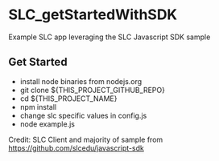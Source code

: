 SLC_getStartedWithSDK
=====================

Example SLC app leveraging the SLC Javascript SDK sample

Get Started
------------
  * install node binaries from nodejs.org
  * git clone ${THIS_PROJECT_GITHUB_REPO}
  * cd ${THIS_PROJECT_NAME}
  * npm install
  * change slc specific values in config.js
  * node example.js

Credit: SLC Client and majority of sample from https://github.com/slcedu/javascript-sdk
